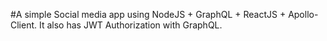 #A simple Social media app using NodeJS + GraphQL + ReactJS + Apollo-Client. It also has JWT Authorization with GraphQL.
